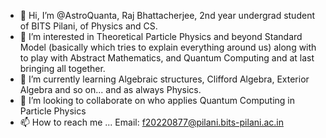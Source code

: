 - 👋 Hi, I’m @AstroQuanta, Raj Bhattacherjee, 2nd year undergrad student of BITS Pilani, of Physics and CS.
- 👀 I’m interested in Theoretical Particle Physics and beyond Standard Model (basically which tries to explain everything around us) along with to play with Abstract Mathematics, and Quantum Computing and at last bringing all together.
- 🌱 I’m currently learning Algebraic structures, Clifford Algebra, Exterior Algebra and so on... and as always Physics.
- 💞️ I’m looking to collaborate on who applies Quantum Computing in Particle Physics
- 📫 How to reach me ... Email: f20220877@pilani.bits-pilani.ac.in

<!---
AstroQuanta/AstroQuanta is a ✨ special ✨ repository because its `README.md` (this file) appears on your GitHub profile.
You can click the Preview link to take a look at your changes.
--->
